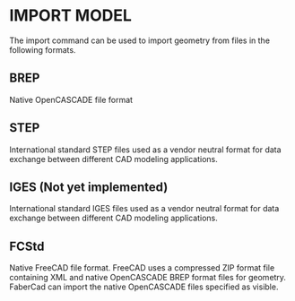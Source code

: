 # IMPORT MODEL
The import command can be used to import geometry from files in the following formats.
## BREP 
Native OpenCASCADE file format
## STEP
International standard STEP files used as a vendor neutral format for data exchange between different CAD modeling applications.
## IGES (Not yet implemented)
International standard IGES files used as a vendor neutral format for data exchange between different CAD modeling applications.
## FCStd 
Native FreeCAD file format. FreeCAD uses a compressed ZIP format file containing XML and native OpenCASCADE BREP format files for geometry. FaberCad can import the native OpenCASCADE files specified as visible.